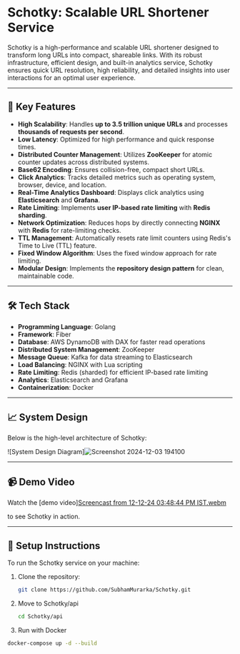 # Schotky: Scalable URL Shortener Service

Schotky is a high-performance and scalable URL shortener designed to transform long URLs into compact, shareable links. With its robust infrastructure, efficient design, and built-in analytics service, Schotky ensures quick URL resolution, high reliability, and detailed insights into user interactions for an optimal user experience.

---

## 🚀 **Key Features**

- **High Scalability**: Handles **up to 3.5 trillion unique URLs** and processes **thousands of requests per second**.
- **Low Latency**: Optimized for high performance and quick response times.
- **Distributed Counter Management**: Utilizes **ZooKeeper** for atomic counter updates across distributed systems.
- **Base62 Encoding**: Ensures collision-free, compact short URLs.
- **Click Analytics**: Tracks detailed metrics such as operating system, browser, device, and location.
- **Real-Time Analytics Dashboard**: Displays click analytics using **Elasticsearch** and **Grafana**.
- **Rate Limiting**: Implements **user IP-based rate limiting** with **Redis sharding**.
- **Network Optimization**: Reduces hops by directly connecting **NGINX** with **Redis** for rate-limiting checks.
- **TTL Management**: Automatically resets rate limit counters using Redis's Time to Live (TTL) feature.
- **Fixed Window Algorithm**: Uses the fixed window approach for rate limiting.
- **Modular Design**: Implements the **repository design pattern** for clean, maintainable code.

---

## 🛠️ **Tech Stack**

- **Programming Language**: Golang
- **Framework**: Fiber
- **Database**: AWS DynamoDB with DAX for faster read operations
- **Distributed System Management**: ZooKeeper
- **Message Queue**: Kafka for data streaming to Elasticsearch
- **Load Balancing**: NGINX with Lua scripting
- **Rate Limiting**: Redis (sharded) for efficient IP-based rate limiting
- **Analytics**: Elasticsearch and Grafana
- **Containerization**: Docker

---

## 📈 System Design

Below is the high-level architecture of Schotky:

![System Design Diagram]![Screenshot 2024-12-03 194100](https://github.com/user-attachments/assets/f2974b96-bbd8-4281-8c0d-bb90da870bc7)


---

## 📹 Demo Video

Watch the [demo video][Screencast from 12-12-24 03:48:44 PM IST.webm](https://github.com/user-attachments/assets/89171014-3bf1-4017-9229-e1f007fc3267)

to see Schotky in action.

---

## 🔧 Setup Instructions

To run the Schotky service on your machine:

1. Clone the repository:
   ```bash
   git clone https://github.com/SubhamMurarka/Schotky.git

2. Move to Schotky/api
   ```bash
   cd Schotky/api

3. Run with Docker
```bash
docker-compose up -d --build
